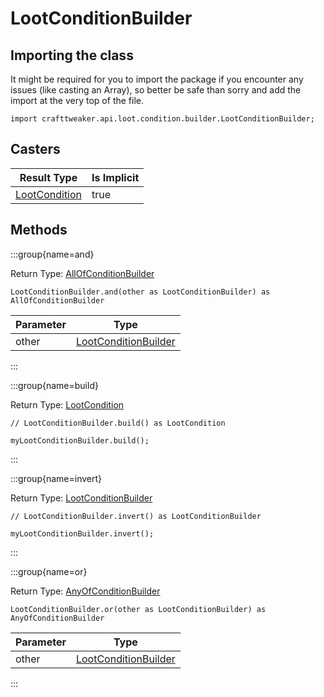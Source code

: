 # LootConditionBuilder

## Importing the class

It might be required for you to import the package if you encounter any issues (like casting an Array), so better be safe than sorry and add the import at the very top of the file.
```zenscript
import crafttweaker.api.loot.condition.builder.LootConditionBuilder;
```


## Casters

|                        Result Type                         | Is Implicit |
|------------------------------------------------------------|-------------|
| [LootCondition](/vanilla/api/loot/condition/LootCondition) | true        |

## Methods

:::group{name=and}

Return Type: [AllOfConditionBuilder](/vanilla/api/loot/condition/builder/AllOfConditionBuilder)

```zenscript
LootConditionBuilder.and(other as LootConditionBuilder) as AllOfConditionBuilder
```

| Parameter |                                       Type                                       |
|-----------|----------------------------------------------------------------------------------|
| other     | [LootConditionBuilder](/vanilla/api/loot/condition/builder/LootConditionBuilder) |


:::

:::group{name=build}

Return Type: [LootCondition](/vanilla/api/loot/condition/LootCondition)

```zenscript
// LootConditionBuilder.build() as LootCondition

myLootConditionBuilder.build();
```

:::

:::group{name=invert}

Return Type: [LootConditionBuilder](/vanilla/api/loot/condition/builder/LootConditionBuilder)

```zenscript
// LootConditionBuilder.invert() as LootConditionBuilder

myLootConditionBuilder.invert();
```

:::

:::group{name=or}

Return Type: [AnyOfConditionBuilder](/vanilla/api/loot/condition/builder/AnyOfConditionBuilder)

```zenscript
LootConditionBuilder.or(other as LootConditionBuilder) as AnyOfConditionBuilder
```

| Parameter |                                       Type                                       |
|-----------|----------------------------------------------------------------------------------|
| other     | [LootConditionBuilder](/vanilla/api/loot/condition/builder/LootConditionBuilder) |


:::


